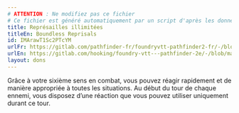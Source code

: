 ```yaml
---
# ATTENTION : Ne modifiez pas ce fichier
# Ce fichier est généré automatiquement par un script d'après les données du module Foundry VTT officiel et de sa traduction
title: Représailles illimitées
titleEn: Boundless Reprisals
id: IMArawT1Sc2PTcYM
urlFr: https://gitlab.com/pathfinder-fr/foundryvtt-pathfinder2-fr/-/blob/master/data/feats/IMArawT1Sc2PTcYM.htm
urlEn: https://gitlab.com/hooking/foundry-vtt---pathfinder-2e/-/blob/master/packs/data/feats.db/boundless-reprisals.json
layout: dons
---
```

Grâce à votre sixième sens en combat, vous pouvez réagir rapidement et de manière appropriée à toutes les situations. Au début du tour de chaque ennemi, vous disposez d’une réaction que vous pouvez utiliser uniquement durant ce tour.
